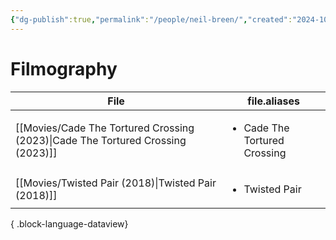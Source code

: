 ```yaml
---
{"dg-publish":true,"permalink":"/people/neil-breen/","created":"2024-10-07","updated":"2024-10-07"}
---
```



# Filmography

| File                                                                               | file.aliases                                 |
| ---------------------------------------------------------------------------------- | -------------------------------------------- |
| [[Movies/Cade The Tortured Crossing (2023)\|Cade The Tortured Crossing (2023)]] | <ul><li>Cade The Tortured Crossing</li></ul> |
| [[Movies/Twisted Pair (2018)\|Twisted Pair (2018)]]                             | <ul><li>Twisted Pair</li></ul>               |

{ .block-language-dataview}
